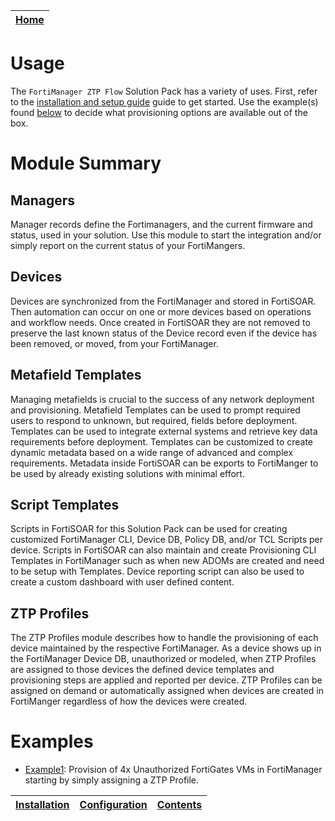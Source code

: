 | [Home](../README.md) |
|--------------------------------------------|

# Usage

The `FortiManager ZTP Flow` Solution Pack has a variety of uses. First, refer to the [installation and setup guide](setup.md) guide to get started. Use the example(s) found [below](#examples) to decide what provisioning options are available out of the box.

# Module Summary

## Managers
Manager records define the Fortimanagers, and the current firmware and status, used in your solution. Use this module to start the integration and/or simply report on the current status of your FortiMangers.

## Devices
Devices are synchronized from the FortiManager and stored in FortiSOAR. Then automation can occur on one or more devices based on operations and workflow needs. Once created in FortiSOAR they are not removed to preserve the last known status of the Device record even if the device has been removed, or moved, from your FortiManager. 

## Metafield Templates
Managing metafields is crucial to the success of any network deployment and provisioning.  Metafield Templates can be used to prompt required users to respond to unknown, but required, fields before deployment. Templates can be used to integrate external systems and retrieve key data requirements before deployment. Templates can be customized to create dynamic metadata based on a wide range of advanced and complex requirements. Metadata inside FortiSOAR can be exports to FortiManger to be used by already existing solutions with minimal effort. 

## Script Templates
Scripts in FortiSOAR for this Solution Pack can be used for creating customized FortiManager CLI, Device DB, Policy DB, and/or TCL Scripts per device. Scripts in FortiSOAR can also maintain and create Provisioning CLI Templates in FortiManager such as when new ADOMs are created and need to be setup with Templates. Device reporting script can also be used to create a custom dashboard with user defined content.  

## ZTP Profiles
The ZTP Profiles module describes how to handle the provisioning of each device maintained by the respective FortiManager. As a device shows up in the FortiManager Device DB, unauthorized or modeled, when ZTP Profiles are assigned to those devices the defined device templates and provisioning steps are applied and reported per device. ZTP Profiles can be assigned on demand or automatically assigned when devices are created in FortiManger regardless of how the devices were created.

# Examples

 * [Example1](./example1.md): Provision of 4x Unauthorized FortiGates VMs in FortiManager starting by simply assigning a ZTP Profile.

| [Installation](./setup.md#installation) | [Configuration](./setup.md#configuration) | [Contents](./contents.md) |
|-----------------------------------------|-------------------------------------------|---------------------------|